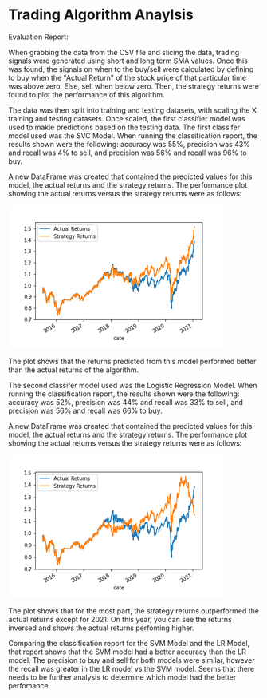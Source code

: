 # Trading Algorithm Anaylsis

Evaluation Report:

When grabbing the data from the CSV file and slicing the data, trading signals were generated using short and long term SMA values. Once this was found, the signals on when to the buy/sell were calculated by defining to buy when the "Actual Return" of the stock price of that particular time was above zero. Else, sell when below zero. Then, the strategy returns were found to plot the performance of this algorithm.

The data was then split into training and testing datasets, with scaling the X training and testing datasets. Once scaled, the first classifier model was used to makie predictions based on the testing data. The first classifer model used was the SVC Model. When running the classification report, the results shown were the following: accuracy was 55%, precision was 43% and recall was 4% to sell, and precision was 56% and recall was 96% to buy. 

A new DataFrame was created that contained the predicted values for this model, the actual returns and the strategy returns. The performance plot showing the actual returns versus the strategy returns were as follows:

![SVM_plot](SVM_plot.png)

The plot shows that the returns predicted from this model performed better than the actual returns of the algorithm. 

The second classifer model used was the Logistic Regression Model. When running the classification report, the results shown were the following: accuracy was 52%, precision was 44% and recall was 33% to sell, and precision was 56% and recall was 66% to buy. 

A new DataFrame was created that contained the predicted values for this model, the actual returns and the strategy returns. The performance plot showing the actual returns versus the strategy returns were as follows:

![LR_plot](LR_plot.png)

The plot shows that for the most part, the strategy returns outperformed the actual returns except for 2021. On this year, you can see the returns inversed and shows the actual returns perfoming higher.

Comparing the classification report for the SVM Model and the LR Model, that report shows that the SVM model had a better accuracy than the LR model. The precision to buy and sell for both models were similar, however the recall was greater in the LR model vs the SVM model. Seems that there needs to be further analysis to determine which model had the better perfomance. 
